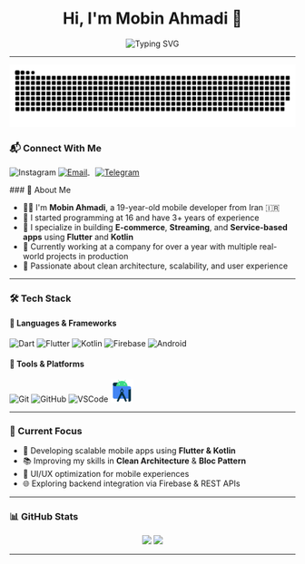 <h1 align="center">Hi, I'm Mobin Ahmadi 👋</h1>

<p align="center">
  <img src="https://readme-typing-svg.herokuapp.com?font=Fira+Code&size=22&pause=1000&center=true&vCenter=true&width=440&lines=Mobile+App+Developer;Flutter+%26+Kotlin+Enthusiast;Firebase+Lover;Open+Source+Contributor" alt="Typing SVG" />
</p>

---

<picture >
  <source media="(prefers-color-scheme: dark)" srcset="https://raw.githubusercontent.com/platane/platane/output/github-contribution-grid-snake-dark.svg">
  <source media="(prefers-color-scheme: dark)" srcset="https://raw.githubusercontent.com/platane/platane/output/github-contribution-grid-snake.svg"> 
  <img alt="github contribution grid snake animation" src="https://raw.githubusercontent.com/platane/platane/output/github-contribution-grid-snake.svg">
</picture>


### 📬 Connect With Me

<p align="left" style="margin-right:10px;>
  <a href="https://instagram.com/m_ahm1384" target="_blank" style="margin-right:10px;">
    <img align="center" src="https://raw.githubusercontent.com/rahuldkjain/github-profile-readme-generator/master/src/images/icons/Social/instagram.svg" alt="Instagram" height="32" width="32" />
  </a>
  <a href="mailto:mobin1384ahmadi1384@gmail.com" target="_blank" style="margin-right:10px;"> 
    <img align="center" src="https://cdn-icons-png.flaticon.com/512/732/732200.png" alt="Email" height="32" width="32" />
  </a>
  <a href="https://t.me/M_mobin11" target="_blank" style="margin-right:10px;"> 
    <img align="center" src="https://cdn-icons-png.flaticon.com/512/2111/2111646.png" alt="Telegram" height="32" width="32" />
  </a>
</p>
### 📌 About Me

- 👨‍💻 I'm **Mobin Ahmadi**, a 19-year-old mobile developer from Iran 🇮🇷
- 🧠 I started programming at 16 and have 3+ years of experience
- 💼 I specialize in building **E-commerce**, **Streaming**, and **Service-based apps** using **Flutter** and **Kotlin**
- 🏢 Currently working at a company for over a year with multiple real-world projects in production
- 🚀 Passionate about clean architecture, scalability, and user experience

---

### 🛠️ Tech Stack

#### 🔹 Languages & Frameworks
<p align="left">
  <img src="https://cdn.jsdelivr.net/gh/devicons/devicon/icons/dart/dart-original.svg" width="40" height="40" alt="Dart"/>
  <img src="https://cdn.jsdelivr.net/gh/devicons/devicon/icons/flutter/flutter-original.svg" width="40" height="40" alt="Flutter"/>
  <img src="https://www.vectorlogo.zone/logos/kotlinlang/kotlinlang-icon.svg" alt="Kotlin" width="40" height="40"/> 
  <img src="https://cdn.jsdelivr.net/gh/devicons/devicon/icons/firebase/firebase-plain.svg" width="40" height="40" alt="Firebase"/>
  <img src="https://cdn.jsdelivr.net/gh/devicons/devicon/icons/android/android-original.svg" width="40" height="40" alt="Android"/>
</p>

#### 🔹 Tools & Platforms
<p align="left">
  <img src="https://cdn.jsdelivr.net/gh/devicons/devicon/icons/git/git-original.svg" width="40" height="40" alt="Git"/>
  <img src="https://cdn.jsdelivr.net/gh/devicons/devicon/icons/github/github-original.svg" width="40" height="40" alt="GitHub"/>
  <img src="https://cdn.jsdelivr.net/gh/devicons/devicon/icons/vscode/vscode-original.svg" width="40" height="40" alt="VSCode"/>
<img src="https://raw.githubusercontent.com/devicons/devicon/master/icons/androidstudio/androidstudio-original.svg" width="40" height="40" alt="Android Studio" />
</p>

---

### 🎯 Current Focus

- 🔨 Developing scalable mobile apps using **Flutter & Kotlin**
- 📚 Improving my skills in **Clean Architecture** & **Bloc Pattern**
- 📱 UI/UX optimization for mobile experiences
- 🌐 Exploring backend integration via Firebase & REST APIs

---

### 📊 GitHub Stats

<p align="center">
  <img src="https://github-readme-stats.vercel.app/api?username=mobinaa6&show_icons=true&theme=radical" />
  <img src="https://github-readme-stats.vercel.app/api/top-langs/?username=mobinaa6&layout=compact&theme=radical" />
</p>

---




